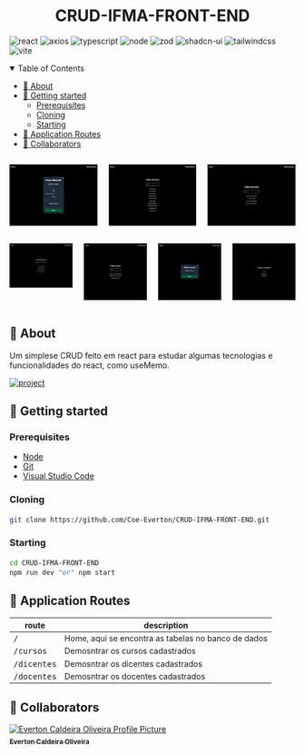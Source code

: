 [AXIOS_BADGE]: https://img.shields.io/badge/axios-1.9.0-7c12b7?style=for-the-badge&logo=axios
[TYPESCRIPT__BADGE]: https://img.shields.io/badge/typescript-D4FAFF?style=for-the-badge&logo=typescript
[ZOD_BADGE]: https://img.shields.io/badge/axios-3.25.76-457CD4?style=for-the-badge&logo=zod
[REACT__BADGE]: https://img.shields.io/badge/React-005CFE?style=for-the-badge&logo=react
[PROJECT__BADGE]: https://img.shields.io/badge/📱Visit_this_project-000?style=for-the-badge&logo=project
[PROJECT__URL]: https://crud-ifma-front-end.vercel.app/
[NODE_BADGE]: https://img.shields.io/badge/node.js-20.16.0-43853D?style=for-the-badge&logo=node.js
[shadcn-ui_BADGE]: https://img.shields.io/badge/shadcn--ui-latest-111827?style=for-the-badge
[TailwindCSS_BADGE]: https://img.shields.io/badge/Tailwind_CSS-4.1.7-38B2AC?style=for-the-badge&logo=tailwindcss
[Vite_BADGE]: https://img.shields.io/badge/Vite-6.3.5-646CFF?style=for-the-badge&logo=vite

<h1 align="center" style="font-weight: bold;">CRUD-IFMA-FRONT-END</h1>

![react][REACT__BADGE]
![axios][AXIOS_BADGE]
![typescript][TYPESCRIPT__BADGE]
![node][NODE_BADGE]
![zod][ZOD_BADGE]
![shadcn-ui][shadcn-ui_BADGE]
![tailwindcss][TailwindCSS_BADGE]
![vite][Vite_BADGE]

<details open="open">
<summary>Table of Contents</summary>
 
- [📌 About](#started)
- [🚀 Getting started](#started)
  - [Prerequisites](#prerequisites)
  - [Cloning](#cloning)
  - [Starting](#starting)
- [📍 Application Routes](#routes)
- [🤝 Collaborators](#colab)
  
</details>

<div style="display: flex; justify-content: center; gap: 20px;">
  <p>
      <img src="./src/public/crud-ifma-front-end.vercel.app_dicentes (1).png" alt="Image Example" width="400px">
  </p>
  <p>
      <img src="./src/public/crud-ifma-front-end.vercel.app_dicentes.png" alt="Image Example" width="400px">
  </p>
  <p>
      <img src="./src/public/crud-ifma-front-end.vercel.app_dicentes (2).png" alt="Image Example" width="400px">
  </p>
</div>
<div style="display: flex; justify-content: center; gap: 20px;">
  <p>
      <img src="./src/public//crud-ifma-front-end.vercel.app_docentes (1).png" alt="Image Example" width="400px">
  </p>
  <p>
      <img src="./src/public/cursos crud-ifma.png" alt="Image Example" width="400px">
  </p>
  <p>
      <img src="./src/public/cursos form crud-ifma.png" alt="Image Example" width="400px">
  </p>
  <p>
      <img src="./src/public/home crud-ifma.png" alt="Image Example" width="400px">
  </p>
</div>

<h2 id="started">📌 About</h2>

Um simplese CRUD feito em react para estudar algumas tecnologias e funcionalidades do react, como useMemo.

[![project][PROJECT__BADGE]][PROJECT__URL]

<h2 id="started">🚀 Getting started</h2>

<h3>Prerequisites</h3>

- [Node](https://nodejs.org/pt/download)
- [Git](https://git-scm.com/downloads)
- [Visual Studio Code](https://code.visualstudio.com/docs/?dv=win64user)

<h3>Cloning</h3>

```bash
git clone https://github.com/Coe-Everton/CRUD-IFMA-FRONT-END.git
```

<h3>Starting</h3>

```bash
cd CRUD-IFMA-FRONT-END
npm run dev "or" npm start
```

<h2 id="routes">📍 Application Routes</h2>

| route                | description                                         |
| -------------------- | --------------------------------------------------- |
| <kbd>/</kbd>         | Home, aqui se encontra as tabelas no banco de dados |
| <kbd>/cursos</kbd>   | Demosntrar os cursos cadastrados                    |
| <kbd>/dicentes</kbd> | Demosntrar os dicentes cadastrados                  |
| <kbd>/docentes</kbd> | Demosntrar os docentes cadastrados                  |

<h2 id="colab">🤝 Collaborators</h2>

<table>
  <tr align="center">
    <a href="#">
      <img src="https://avatars.githubusercontent.com/u/83991145?v=4" width="100px;" alt="Everton Caldeira Oliveira Profile Picture"/><br>
      <sub>
        <b>Everton Caldeira Oliveira</b>
      </sub>
    </a>
  </tr>
</table>
